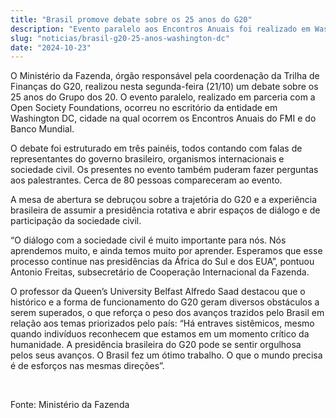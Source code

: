 ```yaml
---
title: "Brasil promove debate sobre os 25 anos do G20"
description: "Evento paralelo aos Encontros Anuais foi realizado em Washington"
slug: "noticias/brasil-g20-25-anos-washington-dc"
date: "2024-10-23"
---
```


O Ministério da Fazenda, órgão responsável pela coordenação da Trilha de Finanças do G20, realizou nesta segunda-feira (21/10) um debate sobre os 25 anos do Grupo dos 20. O evento paralelo, realizado em parceria com a Open Society Foundations, ocorreu no escritório da entidade em Washington DC, cidade na qual ocorrem os Encontros Anuais do FMI e do Banco Mundial.  

O debate foi estruturado em três painéis, todos contando com falas de representantes do governo brasileiro, organismos internacionais e sociedade civil. Os presentes no evento também puderam fazer perguntas aos palestrantes.  Cerca de 80 pessoas compareceram ao evento.  

A mesa de abertura se debruçou sobre a trajetória do G20 e a experiência brasileira de assumir a presidência rotativa e abrir espaços de diálogo e de participação da sociedade civil.  

“O diálogo com a sociedade civil é muito importante para nós. Nós aprendemos muito, e ainda temos muito por aprender.  Esperamos que esse processo continue nas presidências da África do Sul e dos EUA”, pontuou Antonio Freitas, subsecretário de Cooperação Internacional da Fazenda.  

O professor da Queen’s University Belfast Alfredo Saad destacou que o histórico e a forma de funcionamento do G20 geram diversos obstáculos a serem superados, o que reforça o peso dos avanços trazidos pelo Brasil em relação aos temas priorizados pelo país: “Há entraves sistêmicos, mesmo quando indivíduos reconhecem que estamos em um momento crítico da humanidade. A presidência brasileira do G20 pode se sentir orgulhosa pelos seus avanços. O Brasil fez um ótimo trabalho. O que o mundo precisa é de esforços nas mesmas direções”.  
  
&nbsp;
  
Fonte: Ministério da Fazenda